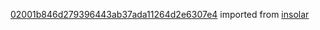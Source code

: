 [02001b846d279396443ab37ada11264d2e6307e4](https://github.com/insolar/insolar/commit/02001b846d279396443ab37ada11264d2e6307e4) imported from [insolar](https://github.com/insolar/insolar)
